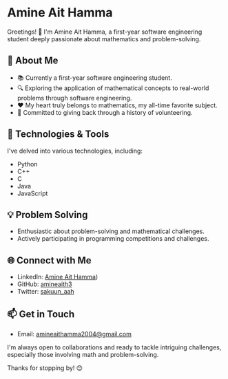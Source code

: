 # Amine Ait Hamma

Greetings! 👋 I'm Amine Ait Hamma, a first-year software engineering student deeply passionate about mathematics and problem-solving.

## 🚀 About Me

- 📚 Currently a first-year software engineering student.
- 🔍 Exploring the application of mathematical concepts to real-world problems through software engineering.
- ❤️ My heart truly belongs to mathematics, my all-time favorite subject.
- 🤝 Committed to giving back through a history of volunteering.

## 🔧 Technologies & Tools


I've delved into various technologies, including:

- Python
- C++
- C
- Java
- JavaScript

## 💡 Problem Solving

- Enthusiastic about problem-solving and mathematical challenges.
- Actively participating in programming competitions and challenges.

## 🌐 Connect with Me

- LinkedIn: [Amine Ait Hamma](https://www.linkedin.com/in/sakuun-aah/))
- GitHub: [amineaith3](https://github.com/amineaith3/)
- Twitter: [sakuun_aah](twitter.com/sakuun_aah)

## 📫 Get in Touch

- Email: [amineaithamma2004@gmail.com](mailto:amineaithamma2004@gmail.com)

I'm always open to collaborations and ready to tackle intriguing challenges, especially those involving math and problem-solving.

Thanks for stopping by! 😊
